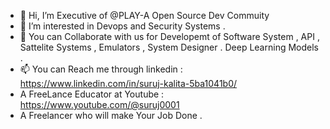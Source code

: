 - 👋 Hi, I’m Executive of @PLAY-A Open Source Dev Commuity
- 👀 I’m interested in Devops and Security Systems . 
- 💞️ You can Collaborate with us for Developemt of Software System , API , Sattelite Systems , Emulators , System Designer . Deep Learning Models . 
- 📫 You can Reach me through linkedin :  https://www.linkedin.com/in/suruj-kalita-5ba1041b0/
- A FreeLance Educator at Youtube : https://www.youtube.com/@suruj0001
- A Freelancer who will make Your Job Done . 


